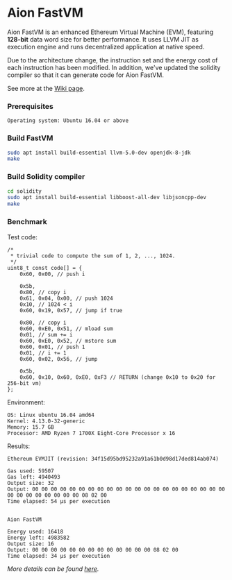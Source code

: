 # Aion FastVM

Aion FastVM is an enhanced Ethereum Virtual Machine (EVM), featuring **128-bit** data word size for better performance. It uses LLVM JIT as execution engine and runs decentralized application at native speed.

Due to the architecture change, the instruction set and the energy cost of each instruction has been modified. In addition, we've updated the solidity compiler so that it can generate code for Aion FastVM.

See more at the [Wiki page](https://github.com/aionnetwork/aion_fastvm/wiki).

### Prerequisites

```
Operating system: Ubuntu 16.04 or above
```

### Build FastVM

```bash
sudo apt install build-essential llvm-5.0-dev openjdk-8-jdk
make
```

### Build Solidity compiler

```bash
cd solidity
sudo apt install build-essential libboost-all-dev libjsoncpp-dev
make
```

### Benchmark

Test code:

```
/*
 * trivial code to compute the sum of 1, 2, ..., 1024.
 */
uint8_t const code[] = {
    0x60, 0x00, // push i

    0x5b,
    0x80, // copy i
    0x61, 0x04, 0x00, // push 1024
    0x10, // 1024 < i
    0x60, 0x19, 0x57, // jump if true

    0x80, // copy i
    0x60, 0xE0, 0x51, // mload sum
    0x01, // sum += i
    0x60, 0xE0, 0x52, // mstore sum
    0x60, 0x01, // push 1
    0x01, // i += 1
    0x60, 0x02, 0x56, // jump

    0x5b,
    0x60, 0x10, 0x60, 0xE0, 0xF3 // RETURN (change 0x10 to 0x20 for 256-bit vm)
};
```

Environment:

```
OS: Linux ubuntu 16.04 amd64
Kernel: 4.13.0-32-generic
Memory: 15.7 GB
Processor: AMD Ryzen 7 1700X Eight-Core Processor x 16
```

Results:

```
Ethereum EVMJIT (revision: 34f15d95bd95232a91a61b0d98d17ded814ab074)

Gas used: 59507
Gas left: 4940493
Output size: 32
Output: 00 00 00 00 00 00 00 00 00 00 00 00 00 00 00 00 00 00 00 00 00 00 00 00 00 00 00 00 00 08 02 00
Time elapsed: 54 μs per execution


Aion FastVM

Energy used: 16418
Energy left: 4983582
Output size: 16
Output: 00 00 00 00 00 00 00 00 00 00 00 00 00 08 02 00
Time elapsed: 34 μs per execution
```

*More details can be found [here](https://github.com/aionnetwork/aion_fastvm/tree/master/bench).*
